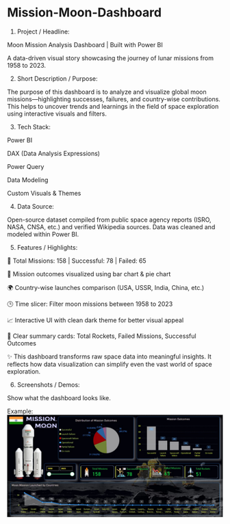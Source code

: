 # Mission-Moon-Dashboard

1. Project / Headline:

Moon Mission Analysis Dashboard | Built with Power BI

A data-driven visual story showcasing the journey of lunar missions from 1958 to 2023.

2. Short Description / Purpose:

The purpose of this dashboard is to analyze and visualize global moon missions—highlighting successes, failures, and country-wise contributions. This helps to uncover trends and learnings in the field of space exploration using interactive visuals and filters.

3. Tech Stack:

Power BI

DAX (Data Analysis Expressions)

Power Query

Data Modeling

Custom Visuals & Themes

4. Data Source:

Open-source dataset compiled from public space agency reports (ISRO, NASA, CNSA, etc.) and verified Wikipedia sources. Data was cleaned and modeled within Power BI.

5. Features / Highlights:

📌 Total Missions: 158 | Successful: 78 | Failed: 65

🚀 Mission outcomes visualized using bar chart & pie chart

🌍 Country-wise launches comparison (USA, USSR, India, China, etc.)

🕒 Time slicer: Filter moon missions between 1958 to 2023

📈 Interactive UI with clean dark theme for better visual appeal

🎯 Clear summary cards: Total Rockets, Failed Missions, Successful Outcomes

✨ This dashboard transforms raw space data into meaningful insights. It reflects how data visualization can simplify even the vast world of space exploration.

6. Screenshots / Demos:

Show what the dashboard looks like.

Example: ![Dashboard Preview](https://github.com/michealstern/Mission-Moon-Dashboard/blob/main/Dashboard.jpg)
   
